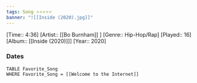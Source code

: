 ```yaml
---
tags: Song ⭐⭐⭐⭐⭐ 
banner: "![[Inside (2020).jpg]]"
---
```

[Time:: 4:36]
[Artist:: [[Bo Burnham]] ]
[Genre:: Hip-Hop/Rap]
[Played:: 16]
[Album:: [[Inside (2020)]]]
[Year:: 2020]
### Dates
````dataview
TABLE Favorite_Song
WHERE Favorite_Song = [[Welcome to the Internet]]
````